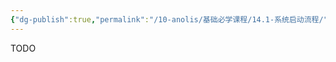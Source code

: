 ```yaml
---
{"dg-publish":true,"permalink":"/10-anolis/基础必学课程/14.1-系统启动流程/","dgPassFrontmatter":true}
---
```


TODO
